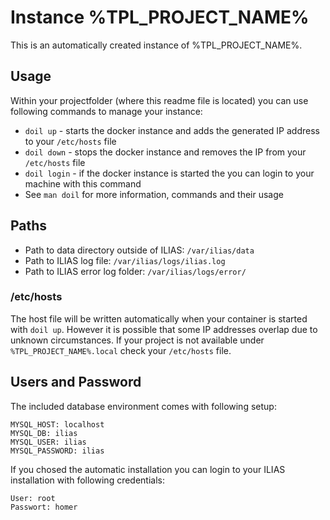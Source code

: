 # Instance %TPL_PROJECT_NAME%

This is an automatically created instance of %TPL_PROJECT_NAME%.

## Usage

Within your projectfolder (where this readme file is located) you can use following commands to manage your instance:

* `doil up` - starts the docker instance and adds the generated IP address to your `/etc/hosts` file
* `doil down` - stops the docker instance and removes the IP from your `/etc/hosts` file
* `doil login` - if the docker instance is started the you can login to your machine with this command
* See `man doil` for more information, commands and their usage

## Paths

* Path to data directory outside of ILIAS: `/var/ilias/data`
* Path to ILIAS log file: `/var/ilias/logs/ilias.log`
* Path to ILIAS error log folder: `/var/ilias/logs/error/`

### /etc/hosts

The host file will be written automatically when your container is started with `doil up`. However it is possible that some IP addresses overlap due to unknown circumstances. If your project is not available under `%TPL_PROJECT_NAME%.local` check your `/etc/hosts` file.

## Users and Password

The included database environment comes with following setup:

```
MYSQL_HOST: localhost
MYSQL_DB: ilias
MYSQL_USER: ilias
MYSQL_PASSWORD: ilias
```

If you chosed the automatic installation you can login to your ILIAS installation with following credentials:

```
User: root
Passwort: homer
```
